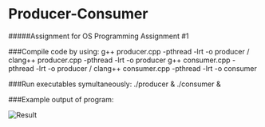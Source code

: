 # Producer-Consumer
#####Assignment for OS Programming Assignment #1

###Compile code by using:
g++ producer.cpp -pthread -lrt -o producer / clang++ producer.cpp -pthread -lrt -o producer
g++ consumer.cpp -pthread -lrt -o producer / clang++ consumer.cpp -pthread -lrt -o consumer

###Run executables symultaneously:
./producer & ./consumer &

###Example output of program:

![Result](https://i.imgur.com/QkEiclU.png)
